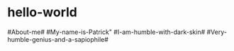 # hello-world
#About-me#
#My-name-is-Patrick"
#I-am-humble-with-dark-skin#
#Very-humble-genius-and-a-sapiophile#
